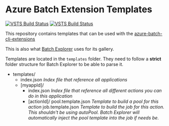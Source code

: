 # Azure Batch Extension Templates
[![VSTS Build Status](https://azurebatch.visualstudio.com/BatchExplorer/_apis/build/status/batch-extension-templates/batch-extension-templates%20CI?branchName=master)](https://azurebatch.visualstudio.com/BatchExplorer/_build/latest?definitionId=23&branchName=master)
[![VSTS Build Status](https://azurebatch.vsrm.visualstudio.com/_apis/public/Release/badge/3426cbfe-4c9a-4da4-88df-70f025a77017/5/11)](https://azurebatch.visualstudio.com/BatchExplorer/_release?_a=releases&definitionId=5&branch=refs%2Fheads%2Fmaster)

This repository contains templates that can be used with the [azure-batch-cli-extensions](https://github.com/Azure/azure-batch-cli-extensions)

This is also what [Batch Explorer](https://github.com/Azure/BatchExplorer) uses for its gallery.

Templates are located in the `templates` folder. They need to follow a **strict** folder structure for Batch Explorer to be able to parse it.

- templates/
  - index.json  _Index file that reference all applications_
  - [myappId]/
     - index.json _Index file that reference all different actions you can do in this application_
     - [actionId]/
        pool.template.json  _Template to build a pool for this action_
        job.template.json   _Template to build the job for this action. This shouldn't be using autoPool. Batch Explorer will automatically inject the pool template into the job if needs be._
